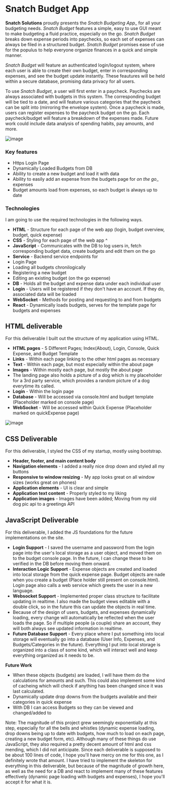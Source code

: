 # Snatch Budget App

  **Snatch Solutions** proudly presents the _Snatch Budgeting App__ for all your budgeting needs. _Snatch Budget_ features a simple, easy to use GUI meant to make budgeting a fluid practice, especially on the go. _Snatch Budget_ breaks down expense periods into paychecks, so each set of expenses can always be filed in a structured budget. _Snatch Budget_ promises ease of use for the populus to help everyone organize finances in a quick and simple manner.

  _Snatch Budget_ will feature an authenticated login/logout system, where each user is able to create their own budget, enter in corresponding expenses, and see the budget update instantly. These feautures will be held within a secure database, promising data privacy for all users.

  To use _Snatch Budget_, a user will first enter in a paycheck. Paychecks are always associated with budgets in this system. The corresponding budget will be tied to a date, and will feature various categories that the paycheck can be split into (mirroring the envelope system). Once a paycheck is made, users can register expenses to the paycheck budget on the go. Each paycheck/budget will feature a breakdown of the expenses made. Future work could include data analysis of spending habits, pay amounts, and more.

![image](https://github.com/Chaser2143/SnatchSolutions/assets/105551586/b6839700-19ad-416f-8e39-82f9c85086cc)

### Key features
- Https Login Page
- Dynamically Loaded Budgets from DB
- Ability to create a new budget and load it with data
- Ability to easily add an expense from the budgets page for _on the go__ expenses
- Budget amounts load from expenses, so each budget is always up to date

### Technologies

I am going to use the required technologies in the following ways.

- **HTML** - Structure for each page of the web app (login, budget overview, budget, quick expense)
- **CSS** - Styling for each page of the web app ^
- **JavaScript** - Communicates with the DB to log users in, fetch corresponding budget data, create budgets and edit them on the go
- **Service** - Backend service endpoints for
- Login Page
- Loading all budgets chronilogically
- Registering a new budget
- Editing an existing budget (on the go expense)
- **DB** - Holds all the budget and expense data under each individual user
- **Login** - Users will be registered if they don't have an account. If they do, associated data will be loaded
- **WebSocket** - Methods for posting and requesting to and from budgets
- **React** - Dynamically loads budgets, serves for the template page for budgets and expenses

## HTML deliverable

For this deliverable I built out the structure of my application using HTML.

- **HTML pages** - 5 Different Pages; Index(About), Login, Console, Quick Expense, and Budget Template
- **Links** - Within each page linking to the other html pages as necessary
- **Text** - Within each page, but most especially within the about page
- **Images** - Within mostly each page, but mostly the about page
- The landing page also holds a picture of a dog which is my placeholder for a 3rd party service, which provides a random picture of a dog everytime its called.
- **Login** - Within the login page
- **Database** - Will be accessed via console.html and budget template (Placeholder marked on console page)
- **WebSocket** - Will be accessed within Quick Expense (Placeholder marked on quickExpense page)

![image](https://github.com/Chaser2143/SnatchSolutions/assets/105551586/d409512d-5e20-4a57-923e-a88f9f6cd3d5)

## CSS Deliverable

For this deliverable, I styled the CSS of my startup, mostly using bootstrap.

- **Header, footer, and main content body**
- **Navigation elements** - I added a really nice drop down and styled all my buttons
- **Responsive to window resizing** - My app looks great on all window sizes (works great on phones)
- **Application elements** - UI is clear and simple
- **Application text content** - Properly styled to my liking
- **Application images** - Images have been added; Moving from my old dog pic api to a greetings API

## JavaScript Deliverable

For this deliverable, I added the JS foundations for the future implementations on the site.

- **Login Support** - I saved the username and password from the login page into the user's local storage as a user object, and moved them on to the budget console page. In the future, I can change these to be verified in the DB before moving them onward.
- **Interaction Logic Support** - Expense objects are created and loaded into local storage from the quick expense page. Budget objects are nade when you create a budget (Place holder still present on console.html). Login page also calls a web service which greets the user in a new language.
- **Websocket Support** - Implemented proper class structure to facilitate updating in realtime. I also made the budget views editable with a double click, so in the future this can update the objects in real time.
- Because of the design of users, budgets, and expenses dynamically loading, every change will automatically be reflected when the user loads the page. So if multiple people (a couple) share an account, they will both always see updated information in realtime.
- **Future Database Support** - Every place where I put something into local storage will eventually go into a database (User Info, Expenses, and Budgets/Categories in the future). Everything I put into local storage is organized into a class of some kind, which will interact well and keep everything organized as it needs to be.

**Future Work**
- When these objects (budgets) are loaded, I will have them do the calculations for amounts and such. This could also implement some kind of cacheing which will check if anything has been changed since it was last calculated.
- Dynamically update drop downs from the budgets available and their categories in quick expense
- With DB I can access Budgets so they can be viewed and changed/added to

Note: The magnitude of this project grew seemingly exponentially at this step, especially for all the bells and whistles (dynamic expense loading, drop downs being up to date with budgets, how much to load on each page, creating a new budget form, etc). Although many of these things do use JavaScript, they also required a pretty decent amount of html and css mending, which I did not anticipate. Since each deliverable is supposed to be about 100 lines of code, I hope you'll have mercy on me for this one, as I definitely wrote that amount. I have tried to implement the skeleton for everything in this deliverable, but because of the magnitude of growth here, as well as the need for a DB and react to implement many of these features effectively (dynamic page loading with budgets and expenses), I hope you'll accept it for what it is.

